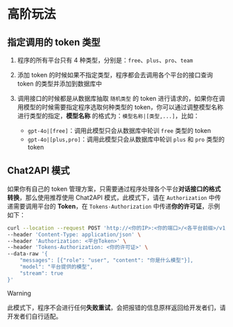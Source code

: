 # 高阶玩法

## 指定调用的 token 类型

1. 程序的所有平台只有 4 种类型，分别是：`free`、`plus`、`pro`、`team`
2. 添加 token 的时候如果不指定类型，程序都会去调用各个平台的接口查询 token 的类型并添加到数据库中
3. 调用接口的时候都是从数据库抽取 `随机类型` 的 token 进行请求的，如果你在调用模型的时候需要指定程序选取何种类型的 token，你可以通过调整模型名称进行类型的指定，**模型名称** 的格式为：`模型名称|[类型,...]`，比如：

   - `gpt-4o|[free]`：调用此模型只会从数据库中轮训 `free` 类型的 token
   - `gpt-4o|[plus,pro]`：调用此模型只会从数据库中轮训 `plus` 和 `pro` 类型的 token

## Chat2API 模式

如果你有自己的 token 管理方案，只需要通过程序处理各个平台**对话接口的格式转换**，那么使用推荐使用 Chat2API 模式，此模式下，请在 `Authorization` 中传递需要调用平台的 **Token**，在 `Tokens-Authorization` 中传递**你的许可证**，示例如下：

```bash
curl --location --request POST 'http://<你的IP>:<你的端口>/<各平台前缀>/v1/chat/completions' \
--header 'Content-Type: application/json' \
--header 'Authorization: <平台Token>' \
--header 'Tokens-Authorization: <你的许可证>' \
--data-raw '{
    "messages": [{"role": "user", "content": "你是什么模型"}],
    "model": "平台提供的模型",
    "stream": true
}'
```

> [!WARNING]
> 此模式下，程序不会进行任何**失败重试**，会把报错的信息原样返回给开发者们，请开发者们自行适配。

